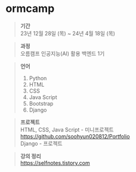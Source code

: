# ormcamp

>**기간** <br>
>23년 12월 28일 (목) ~ 24년 4월 18일 (목)

>**과정** <br>
>오름캠프 인공지능(AI) 활용 백엔드 1기

>**언어**
>1. Python
>2. HTML
>3. CSS
>4. Java Script
>5. Bootstrap
>6. Django

>**프로젝트** <br>
>HTML, CSS, Java Script - 미니프로젝트 <br>
>https://github.com/soohyun020812/Portfolio <br>
>Django - 프로젝트

>**강의 정리** <br>
>https://selfnotes.tistory.com
